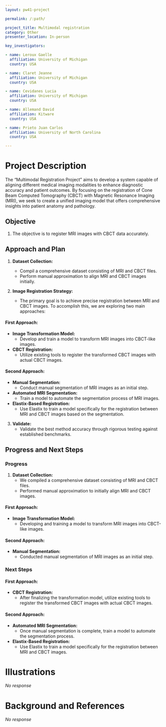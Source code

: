 ```yaml
---
layout: pw41-project

permalink: /:path/

project_title: Multimodal registration
category: Other
presenter_location: In-person

key_investigators:

- name: Leroux Gaelle
  affiliation: University of Michigan
  country: USA

- name: Claret Jeanne
  affiliation: University of Michigan
  country: USA

- name: Cevidanes Lucia
  affiliation: University of Michigan
  country: USA

- name: Allemand David
  affiliation: Kitware
  country: USA

- name: Prieto Juan Carlos
  affiliation: University of North Carolina
  country: USA

---
```


# Project Description

<!-- Add a short paragraph describing the project. -->


The “Multimodal Registration Project” aims to develop a system capable of aligning different medical imaging modalities to enhance diagnostic accuracy and patient outcomes. By focusing on the registration of Cone Beam Computed Tomography (CBCT) with Magnetic Resonance Imaging (MRI), we seek to create a unified imaging model that offers comprehensive insights into patient anatomy and pathology.



## Objective

<!-- Describe here WHAT you would like to achieve (what you will have as end result). -->


1. The objective is to register MRI images with CBCT data accurately.



## Approach and Plan

<!-- Describe here HOW you would like to achieve the objectives stated above. -->

1. **Dataset Collection:**
   - Compil a comprehensive dataset consisting of MRI and CBCT files.
   - Perform manual approximation to align MRI and CBCT images initially.

2. **Image Registration Strategy:**
   - The primary goal is to achieve precise registration between MRI and CBCT images. To accomplish this, we are exploring two main approaches:

#### First Approach:
   - **Image Transformation Model:** 
     - Develop and train a model to transform MRI images into CBCT-like images.
   - **CBCT Registration:**
     - Utilize existing tools to register the transformed CBCT images with actual CBCT images.

#### Second Approach:
   - **Manual Segmentation:**
     - Conduct manual segmentation of MRI images as an initial step.
   - **Automated MRI Segmentation:**
     - Train a model to automate the segmentation process of MRI images.
   - **Elastix-Based Registration:**
     - Use Elastix to train a model specifically for the registration between MRI and CBCT images based on the segmentation.
3. **Validate:**
   - Validate the best method accuracy through rigorous testing against established benchmarks.




## Progress and Next Steps

<!-- Update this section as you make progress, describing of what you have ACTUALLY DONE.
     If there are specific steps that you could not complete then you can describe them here, too. -->

### Progress

1. **Dataset Collection:**
   - We compiled a comprehensive dataset consisting of MRI and CBCT files.
   - Performed manual approximation to initially align MRI and CBCT images.

#### First Approach:
   - **Image Transformation Model:** 
     - Developing and training a model to transform MRI images into CBCT-like images.

#### Second Approach:
   - **Manual Segmentation:**
     - Conducted manual segmentation of MRI images as an initial step.

### Next Steps

#### First Approach:
   - **CBCT Registration:**
     - After finalizing the transformation model, utilize existing tools to register the transformed CBCT images with actual CBCT images.

#### Second Approach:
   - **Automated MRI Segmentation:**
     - Once manual segmentation is complete, train a model to automate the segmentation process.
   - **Elastix-Based Registration:**
     - Use Elastix to train a model specifically for the registration between MRI and CBCT images.





# Illustrations

<!-- Add pictures and links to videos that demonstrate what has been accomplished. -->


_No response_



# Background and References

<!-- If you developed any software, include link to the source code repository.
     If possible, also add links to sample data, and to any relevant publications. -->


_No response_

